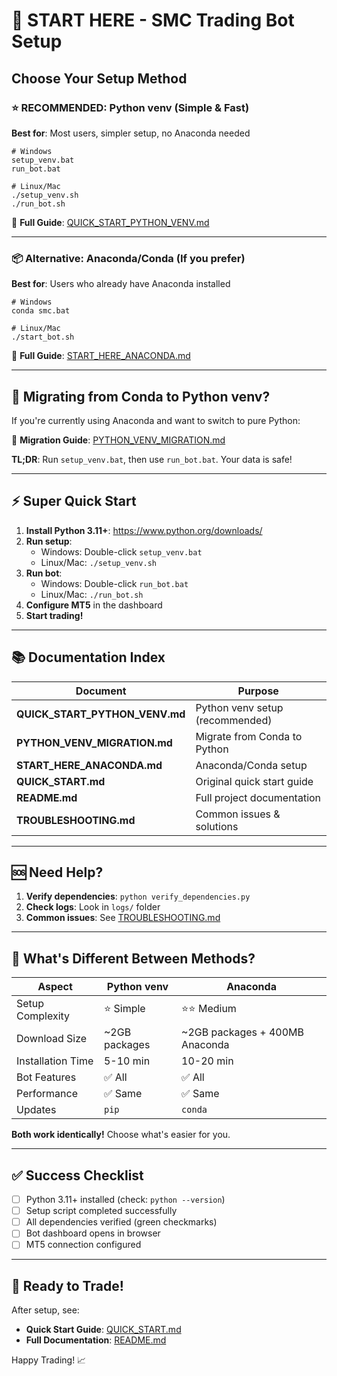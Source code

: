 # 🚀 START HERE - SMC Trading Bot Setup

## Choose Your Setup Method

### ⭐ **RECOMMENDED: Python venv (Simple & Fast)**

**Best for**: Most users, simpler setup, no Anaconda needed

```batch
# Windows
setup_venv.bat
run_bot.bat

# Linux/Mac
./setup_venv.sh
./run_bot.sh
```

📖 **Full Guide**: [QUICK_START_PYTHON_VENV.md](QUICK_START_PYTHON_VENV.md)

---

### 📦 **Alternative: Anaconda/Conda (If you prefer)**

**Best for**: Users who already have Anaconda installed

```batch
# Windows
conda smc.bat

# Linux/Mac
./start_bot.sh
```

📖 **Full Guide**: [START_HERE_ANACONDA.md](START_HERE_ANACONDA.md)

---

## 🔄 Migrating from Conda to Python venv?

If you're currently using Anaconda and want to switch to pure Python:

📖 **Migration Guide**: [PYTHON_VENV_MIGRATION.md](PYTHON_VENV_MIGRATION.md)

**TL;DR**: Run `setup_venv.bat`, then use `run_bot.bat`. Your data is safe!

---

## ⚡ Super Quick Start

1. **Install Python 3.11+**: https://www.python.org/downloads/
2. **Run setup**:
   - Windows: Double-click `setup_venv.bat`
   - Linux/Mac: `./setup_venv.sh`
3. **Run bot**:
   - Windows: Double-click `run_bot.bat`
   - Linux/Mac: `./run_bot.sh`
4. **Configure MT5** in the dashboard
5. **Start trading!**

---

## 📚 Documentation Index

| Document | Purpose |
|----------|---------|
| **QUICK_START_PYTHON_VENV.md** | Python venv setup (recommended) |
| **PYTHON_VENV_MIGRATION.md** | Migrate from Conda to Python |
| **START_HERE_ANACONDA.md** | Anaconda/Conda setup |
| **QUICK_START.md** | Original quick start guide |
| **README.md** | Full project documentation |
| **TROUBLESHOOTING.md** | Common issues & solutions |

---

## 🆘 Need Help?

1. **Verify dependencies**: `python verify_dependencies.py`
2. **Check logs**: Look in `logs/` folder
3. **Common issues**: See [TROUBLESHOOTING.md](TROUBLESHOOTING.md)

---

## 🎯 What's Different Between Methods?

| Aspect | Python venv | Anaconda |
|--------|------------|----------|
| Setup Complexity | ⭐ Simple | ⭐⭐ Medium |
| Download Size | ~2GB packages | ~2GB packages + 400MB Anaconda |
| Installation Time | 5-10 min | 10-20 min |
| Bot Features | ✅ All | ✅ All |
| Performance | ✅ Same | ✅ Same |
| Updates | `pip` | `conda` |

**Both work identically!** Choose what's easier for you.

---

## ✅ Success Checklist

- [ ] Python 3.11+ installed (check: `python --version`)
- [ ] Setup script completed successfully
- [ ] All dependencies verified (green checkmarks)
- [ ] Bot dashboard opens in browser
- [ ] MT5 connection configured

---

## 🚀 Ready to Trade!

After setup, see:
- **Quick Start Guide**: [QUICK_START.md](QUICK_START.md)
- **Full Documentation**: [README.md](README.md)

Happy Trading! 📈
